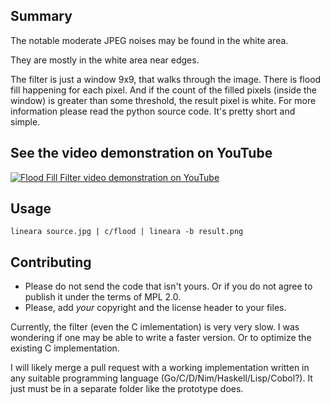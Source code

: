 ## Summary

The notable moderate JPEG noises may be found in the white area.

They are mostly in the white area near edges.

The filter is just a window 9x9, that walks through the image.
There is flood fill happening for each pixel.
And if the count of the filled pixels (inside the window) is greater than some threshold,
the result pixel is white.
For more information please read the python source code.
It's pretty short and simple.


## See the video demonstration on YouTube

[![Flood Fill Filter video demonstration on YouTube](https://img.youtube.com/vi/1NPU90AELg0/0.jpg)](https://www.youtube.com/watch?v=1NPU90AELg0)


## Usage

    lineara source.jpg | c/flood | lineara -b result.png

## Contributing

* Please do not send the code that isn't yours.
  Or if you do not agree to publish it under the terms of MPL 2.0.
* Please, add *your* copyright and the license header to your files.

Currently, the filter (even the C imlementation) is very very slow.
I was wondering if one may be able to write a faster version.
Or to optimize the existing C implementation.

I will likely merge a pull request with a working implementation written
in any suitable programming language (Go/C/D/Nim/Haskell/Lisp/Cobol?).
It just must be in a separate folder like the prototype does.
